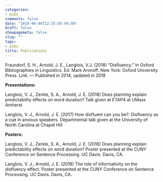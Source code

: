 ```yaml
---
categories:
- pubs
comments: false
date: "2019-90-04T22:55:05-04:00"
draft: false
showpagemeta: false
slug: ""
tags:
- pubs
title: Publications
---
```


Fraundorf, S. H., Arnold, J. E., Langlois, V.J. (2018) “Disfluency.” In Oxford Bibliographies in Linguistics. Ed. Mark Aronoff. New York: Oxford University Press. Link. — Published in 2014, updated in 2018

<b>Presentations:</b>

Langlois, V. J., Zerkle, S. A., Arnold, J. E. (2018) Does planning explain predictability effects on word duration? Talk given at ETAP4 at UMass Amherst

Langlois, V. J., Arnold, J. E. (2017) How disfluent can you be?: Disfluency as a cue in anxious speakers. Departmental talk given at the University of North Carolina at Chapel Hill

<b>Posters:</b>

Langlois, V. J., Zerkle, S. A., Arnold, J. E. (2018) Does planning explain predictability effects on word duration? Poster presented at the CUNY Conference on Sentence Processing. UC Davis. Davis, CA.

Langlois, V. J., Arnold, J. E. (2018) The role of informativity on the disfluency effect. Poster presented at the CUNY Conference on Sentence Processing. UC Davis. Davis, CA.